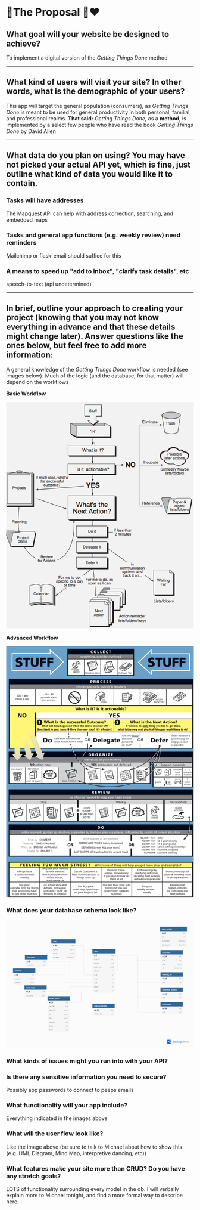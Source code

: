 # 💍The Proposal 💒❤️

##  What goal will your website be designed to achieve? 
To implement a digital version of the *Getting Things Done*  method
***
##  What kind of users will visit your site? In other words, what is the demographic of your users?
This app will target the general population (consumers), as *Getting Things Done*  is meant to be used for general productivity in both  personal, familial, and professional realms. **That said:** *Getting Things Done*, as a **method**, is implemented by a select few people who have read the book *Getting Things Done* by David Allen
***
##  What data do you plan on using? You may have not picked your actual API yet, which is fine, just outline what kind of data you would like it to contain. 
### Tasks will have addresses
The Mapquest API can help with address correction, searching, and embedded maps
### Tasks and general app functions (e.g. weekly review) need reminders
Mailchimp or flask-email should suffice for this
### A means to speed up "add to inbox", "clarify task details", etc
speech-to-text (api undetermined)
***
##  In brief, outline your approach to creating your project (knowing that you may not know everything in advance and that these details might change later). Answer questions like the ones below, but feel free to add more information: 
A general knowledge of the *Getting Things Done* workflow is needed (see images below). Much of the logic (and the database, for that matter) will depend on the workflows 

**Basic Workflow** 

![Basic GTD Workflow](basic-workflow.png)

**Advanced Workflow**

![Advanced GTD Workflow](advanced-workflow.png)

### What does your database schema look like?
[![DB v0.0](gettingthingsdone_v0.0.png)](https://dbdiagram.io/d/6059f9ececb54e10c33cdbed)

### What kinds of issues might you run into with your API?


### Is there any sensitive information you need to secure?
Possibly app passwords to connect to peeps emails
### What functionality will your app include?
Everything indicated in the images above

### What will the user flow look like?
Like the image above (be sure to talk to Michael about how to show this (e.g. UML Diagram, Mind Map, interpretive dancing, etc))

### What features make your site more than CRUD? Do you have any stretch goals?
LOTS of functionality surrounding every model in the db. I will verbally explain more to Michael tonight, and find a more formal way to describe here.
